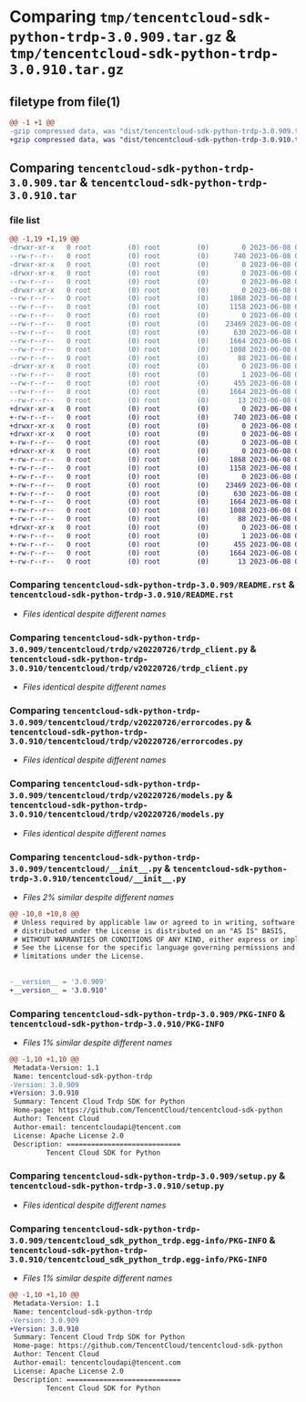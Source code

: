 # Comparing `tmp/tencentcloud-sdk-python-trdp-3.0.909.tar.gz` & `tmp/tencentcloud-sdk-python-trdp-3.0.910.tar.gz`

## filetype from file(1)

```diff
@@ -1 +1 @@
-gzip compressed data, was "dist/tencentcloud-sdk-python-trdp-3.0.909.tar", last modified: Thu Jun  8 00:36:15 2023, max compression
+gzip compressed data, was "dist/tencentcloud-sdk-python-trdp-3.0.910.tar", last modified: Thu Jun  8 09:23:48 2023, max compression
```

## Comparing `tencentcloud-sdk-python-trdp-3.0.909.tar` & `tencentcloud-sdk-python-trdp-3.0.910.tar`

### file list

```diff
@@ -1,19 +1,19 @@
-drwxr-xr-x   0 root         (0) root         (0)        0 2023-06-08 00:36:15.000000 tencentcloud-sdk-python-trdp-3.0.909/
--rw-r--r--   0 root         (0) root         (0)      740 2023-06-08 00:36:15.000000 tencentcloud-sdk-python-trdp-3.0.909/README.rst
-drwxr-xr-x   0 root         (0) root         (0)        0 2023-06-08 00:36:15.000000 tencentcloud-sdk-python-trdp-3.0.909/tencentcloud/
-drwxr-xr-x   0 root         (0) root         (0)        0 2023-06-08 00:36:15.000000 tencentcloud-sdk-python-trdp-3.0.909/tencentcloud/trdp/
--rw-r--r--   0 root         (0) root         (0)        0 2023-06-08 00:36:15.000000 tencentcloud-sdk-python-trdp-3.0.909/tencentcloud/trdp/__init__.py
-drwxr-xr-x   0 root         (0) root         (0)        0 2023-06-08 00:36:15.000000 tencentcloud-sdk-python-trdp-3.0.909/tencentcloud/trdp/v20220726/
--rw-r--r--   0 root         (0) root         (0)     1868 2023-06-08 00:36:15.000000 tencentcloud-sdk-python-trdp-3.0.909/tencentcloud/trdp/v20220726/trdp_client.py
--rw-r--r--   0 root         (0) root         (0)     1158 2023-06-08 00:36:15.000000 tencentcloud-sdk-python-trdp-3.0.909/tencentcloud/trdp/v20220726/errorcodes.py
--rw-r--r--   0 root         (0) root         (0)        0 2023-06-08 00:36:15.000000 tencentcloud-sdk-python-trdp-3.0.909/tencentcloud/trdp/v20220726/__init__.py
--rw-r--r--   0 root         (0) root         (0)    23469 2023-06-08 00:36:15.000000 tencentcloud-sdk-python-trdp-3.0.909/tencentcloud/trdp/v20220726/models.py
--rw-r--r--   0 root         (0) root         (0)      630 2023-06-08 00:36:15.000000 tencentcloud-sdk-python-trdp-3.0.909/tencentcloud/__init__.py
--rw-r--r--   0 root         (0) root         (0)     1664 2023-06-08 00:36:15.000000 tencentcloud-sdk-python-trdp-3.0.909/PKG-INFO
--rw-r--r--   0 root         (0) root         (0)     1008 2023-06-08 00:36:15.000000 tencentcloud-sdk-python-trdp-3.0.909/setup.py
--rw-r--r--   0 root         (0) root         (0)       88 2023-06-08 00:36:15.000000 tencentcloud-sdk-python-trdp-3.0.909/setup.cfg
-drwxr-xr-x   0 root         (0) root         (0)        0 2023-06-08 00:36:15.000000 tencentcloud-sdk-python-trdp-3.0.909/tencentcloud_sdk_python_trdp.egg-info/
--rw-r--r--   0 root         (0) root         (0)        1 2023-06-08 00:36:15.000000 tencentcloud-sdk-python-trdp-3.0.909/tencentcloud_sdk_python_trdp.egg-info/dependency_links.txt
--rw-r--r--   0 root         (0) root         (0)      455 2023-06-08 00:36:15.000000 tencentcloud-sdk-python-trdp-3.0.909/tencentcloud_sdk_python_trdp.egg-info/SOURCES.txt
--rw-r--r--   0 root         (0) root         (0)     1664 2023-06-08 00:36:15.000000 tencentcloud-sdk-python-trdp-3.0.909/tencentcloud_sdk_python_trdp.egg-info/PKG-INFO
--rw-r--r--   0 root         (0) root         (0)       13 2023-06-08 00:36:15.000000 tencentcloud-sdk-python-trdp-3.0.909/tencentcloud_sdk_python_trdp.egg-info/top_level.txt
+drwxr-xr-x   0 root         (0) root         (0)        0 2023-06-08 09:23:48.000000 tencentcloud-sdk-python-trdp-3.0.910/
+-rw-r--r--   0 root         (0) root         (0)      740 2023-06-08 09:23:48.000000 tencentcloud-sdk-python-trdp-3.0.910/README.rst
+drwxr-xr-x   0 root         (0) root         (0)        0 2023-06-08 09:23:48.000000 tencentcloud-sdk-python-trdp-3.0.910/tencentcloud/
+drwxr-xr-x   0 root         (0) root         (0)        0 2023-06-08 09:23:48.000000 tencentcloud-sdk-python-trdp-3.0.910/tencentcloud/trdp/
+-rw-r--r--   0 root         (0) root         (0)        0 2023-06-08 09:23:48.000000 tencentcloud-sdk-python-trdp-3.0.910/tencentcloud/trdp/__init__.py
+drwxr-xr-x   0 root         (0) root         (0)        0 2023-06-08 09:23:48.000000 tencentcloud-sdk-python-trdp-3.0.910/tencentcloud/trdp/v20220726/
+-rw-r--r--   0 root         (0) root         (0)     1868 2023-06-08 09:23:48.000000 tencentcloud-sdk-python-trdp-3.0.910/tencentcloud/trdp/v20220726/trdp_client.py
+-rw-r--r--   0 root         (0) root         (0)     1158 2023-06-08 09:23:48.000000 tencentcloud-sdk-python-trdp-3.0.910/tencentcloud/trdp/v20220726/errorcodes.py
+-rw-r--r--   0 root         (0) root         (0)        0 2023-06-08 09:23:48.000000 tencentcloud-sdk-python-trdp-3.0.910/tencentcloud/trdp/v20220726/__init__.py
+-rw-r--r--   0 root         (0) root         (0)    23469 2023-06-08 09:23:48.000000 tencentcloud-sdk-python-trdp-3.0.910/tencentcloud/trdp/v20220726/models.py
+-rw-r--r--   0 root         (0) root         (0)      630 2023-06-08 09:23:48.000000 tencentcloud-sdk-python-trdp-3.0.910/tencentcloud/__init__.py
+-rw-r--r--   0 root         (0) root         (0)     1664 2023-06-08 09:23:48.000000 tencentcloud-sdk-python-trdp-3.0.910/PKG-INFO
+-rw-r--r--   0 root         (0) root         (0)     1008 2023-06-08 09:23:48.000000 tencentcloud-sdk-python-trdp-3.0.910/setup.py
+-rw-r--r--   0 root         (0) root         (0)       88 2023-06-08 09:23:48.000000 tencentcloud-sdk-python-trdp-3.0.910/setup.cfg
+drwxr-xr-x   0 root         (0) root         (0)        0 2023-06-08 09:23:48.000000 tencentcloud-sdk-python-trdp-3.0.910/tencentcloud_sdk_python_trdp.egg-info/
+-rw-r--r--   0 root         (0) root         (0)        1 2023-06-08 09:23:48.000000 tencentcloud-sdk-python-trdp-3.0.910/tencentcloud_sdk_python_trdp.egg-info/dependency_links.txt
+-rw-r--r--   0 root         (0) root         (0)      455 2023-06-08 09:23:48.000000 tencentcloud-sdk-python-trdp-3.0.910/tencentcloud_sdk_python_trdp.egg-info/SOURCES.txt
+-rw-r--r--   0 root         (0) root         (0)     1664 2023-06-08 09:23:48.000000 tencentcloud-sdk-python-trdp-3.0.910/tencentcloud_sdk_python_trdp.egg-info/PKG-INFO
+-rw-r--r--   0 root         (0) root         (0)       13 2023-06-08 09:23:48.000000 tencentcloud-sdk-python-trdp-3.0.910/tencentcloud_sdk_python_trdp.egg-info/top_level.txt
```

### Comparing `tencentcloud-sdk-python-trdp-3.0.909/README.rst` & `tencentcloud-sdk-python-trdp-3.0.910/README.rst`

 * *Files identical despite different names*

### Comparing `tencentcloud-sdk-python-trdp-3.0.909/tencentcloud/trdp/v20220726/trdp_client.py` & `tencentcloud-sdk-python-trdp-3.0.910/tencentcloud/trdp/v20220726/trdp_client.py`

 * *Files identical despite different names*

### Comparing `tencentcloud-sdk-python-trdp-3.0.909/tencentcloud/trdp/v20220726/errorcodes.py` & `tencentcloud-sdk-python-trdp-3.0.910/tencentcloud/trdp/v20220726/errorcodes.py`

 * *Files identical despite different names*

### Comparing `tencentcloud-sdk-python-trdp-3.0.909/tencentcloud/trdp/v20220726/models.py` & `tencentcloud-sdk-python-trdp-3.0.910/tencentcloud/trdp/v20220726/models.py`

 * *Files identical despite different names*

### Comparing `tencentcloud-sdk-python-trdp-3.0.909/tencentcloud/__init__.py` & `tencentcloud-sdk-python-trdp-3.0.910/tencentcloud/__init__.py`

 * *Files 2% similar despite different names*

```diff
@@ -10,8 +10,8 @@
 # Unless required by applicable law or agreed to in writing, software
 # distributed under the License is distributed on an "AS IS" BASIS,
 # WITHOUT WARRANTIES OR CONDITIONS OF ANY KIND, either express or implied.
 # See the License for the specific language governing permissions and
 # limitations under the License.
 
 
-__version__ = '3.0.909'
+__version__ = '3.0.910'
```

### Comparing `tencentcloud-sdk-python-trdp-3.0.909/PKG-INFO` & `tencentcloud-sdk-python-trdp-3.0.910/PKG-INFO`

 * *Files 1% similar despite different names*

```diff
@@ -1,10 +1,10 @@
 Metadata-Version: 1.1
 Name: tencentcloud-sdk-python-trdp
-Version: 3.0.909
+Version: 3.0.910
 Summary: Tencent Cloud Trdp SDK for Python
 Home-page: https://github.com/TencentCloud/tencentcloud-sdk-python
 Author: Tencent Cloud
 Author-email: tencentcloudapi@tencent.com
 License: Apache License 2.0
 Description: ============================
         Tencent Cloud SDK for Python
```

### Comparing `tencentcloud-sdk-python-trdp-3.0.909/setup.py` & `tencentcloud-sdk-python-trdp-3.0.910/setup.py`

 * *Files identical despite different names*

### Comparing `tencentcloud-sdk-python-trdp-3.0.909/tencentcloud_sdk_python_trdp.egg-info/PKG-INFO` & `tencentcloud-sdk-python-trdp-3.0.910/tencentcloud_sdk_python_trdp.egg-info/PKG-INFO`

 * *Files 1% similar despite different names*

```diff
@@ -1,10 +1,10 @@
 Metadata-Version: 1.1
 Name: tencentcloud-sdk-python-trdp
-Version: 3.0.909
+Version: 3.0.910
 Summary: Tencent Cloud Trdp SDK for Python
 Home-page: https://github.com/TencentCloud/tencentcloud-sdk-python
 Author: Tencent Cloud
 Author-email: tencentcloudapi@tencent.com
 License: Apache License 2.0
 Description: ============================
         Tencent Cloud SDK for Python
```

